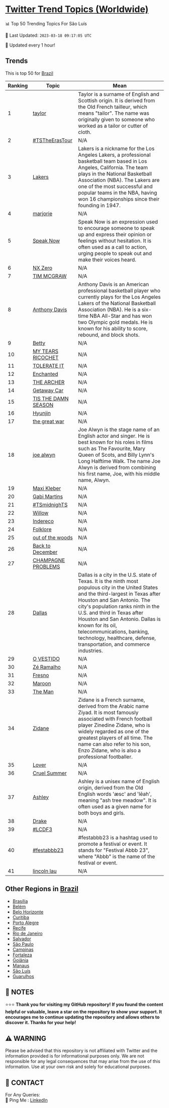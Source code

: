[Twitter Trend Topics (Worldwide)](https://github.com/ErcinDedeoglu/Twitter-Trend-Topics)
==========


📊 Top 50 Trending Topics For São Luís

📆 Last Updated: `2023-03-18 09:17:05 UTC`

🔧 Updated every 1 hour!


## Trends

This is top 50 for [Brazil](</Brazil>)

| Ranking | Topic | Mean |
| ------- | ------------ | ------------ |
| 1 | [taylor](http://twitter.com/search?q=taylor) | Taylor is a surname of English and Scottish origin. It is derived from the Old French tailleur, which means "tailor". The name was originally given to someone who worked as a tailor or cutter of cloth. |
| 2 | [#TSTheErasTour](http://twitter.com/search?q=%23TSTheErasTour) | N/A |
| 3 | [Lakers](http://twitter.com/search?q=Lakers) | Lakers is a nickname for the Los Angeles Lakers, a professional basketball team based in Los Angeles, California. The team plays in the National Basketball Association (NBA). The Lakers are one of the most successful and popular teams in the NBA, having won 16 championships since their founding in 1947. |
| 4 | [marjorie](http://twitter.com/search?q=marjorie) | N/A |
| 5 | [Speak Now](http://twitter.com/search?q=Speak+Now) | Speak Now is an expression used to encourage someone to speak up and express their opinion or feelings without hesitation. It is often used as a call to action, urging people to speak out and make their voices heard. |
| 6 | [NX Zero](http://twitter.com/search?q=NX+Zero) | N/A |
| 7 | [TIM MCGRAW](http://twitter.com/search?q=TIM+MCGRAW) | N/A |
| 8 | [Anthony Davis](http://twitter.com/search?q=Anthony+Davis) | Anthony Davis is an American professional basketball player who currently plays for the Los Angeles Lakers of the National Basketball Association (NBA). He is a six-time NBA All-Star and has won two Olympic gold medals. He is known for his ability to score, rebound, and block shots. |
| 9 | [Betty](http://twitter.com/search?q=Betty) | N/A |
| 10 | [MY TEARS RICOCHET](http://twitter.com/search?q=MY+TEARS+RICOCHET) | N/A |
| 11 | [TOLERATE IT](http://twitter.com/search?q=TOLERATE+IT) | N/A |
| 12 | [Enchanted](http://twitter.com/search?q=Enchanted) | N/A |
| 13 | [THE ARCHER](http://twitter.com/search?q=THE+ARCHER) | N/A |
| 14 | [Getaway Car](http://twitter.com/search?q=Getaway+Car) | N/A |
| 15 | [TIS THE DAMN SEASON](http://twitter.com/search?q=TIS+THE+DAMN+SEASON) | N/A |
| 16 | [Hyunjin](http://twitter.com/search?q=Hyunjin) | N/A |
| 17 | [the great war](http://twitter.com/search?q=the+great+war) | N/A |
| 18 | [joe alwyn](http://twitter.com/search?q=joe+alwyn) | Joe Alwyn is the stage name of an English actor and singer. He is best known for his roles in films such as The Favourite, Mary Queen of Scots, and Billy Lynn's Long Halftime Walk. The name Joe Alwyn is derived from combining his first name, Joe, with his middle name, Alwyn. |
| 19 | [Maxi Kleber](http://twitter.com/search?q=Maxi+Kleber) | N/A |
| 20 | [Gabi Martins](http://twitter.com/search?q=Gabi+Martins) | N/A |
| 21 | [#TSmidnighTS](http://twitter.com/search?q=%23TSmidnighTS) | N/A |
| 22 | [Willow](http://twitter.com/search?q=Willow) | N/A |
| 23 | [Indereco](http://twitter.com/search?q=Indereco) | N/A |
| 24 | [Folklore](http://twitter.com/search?q=Folklore) | N/A |
| 25 | [out of the woods](http://twitter.com/search?q=out+of+the+woods) | N/A |
| 26 | [Back to December](http://twitter.com/search?q=Back+to+December) | N/A |
| 27 | [CHAMPAGNE PROBLEMS](http://twitter.com/search?q=CHAMPAGNE+PROBLEMS) | N/A |
| 28 | [Dallas](http://twitter.com/search?q=Dallas) | Dallas is a city in the U.S. state of Texas. It is the ninth most populous city in the United States and the third-largest in Texas after Houston and San Antonio. The city's population ranks ninth in the U.S. and third in Texas after Houston and San Antonio. Dallas is known for its oil, telecommunications, banking, technology, healthcare, defense, transportation, and commerce industries. |
| 29 | [O VESTIDO](http://twitter.com/search?q=O+VESTIDO) | N/A |
| 30 | [Zé Ramalho](http://twitter.com/search?q=Z%c3%a9+Ramalho) | N/A |
| 31 | [Fresno](http://twitter.com/search?q=Fresno) | N/A |
| 32 | [Maroon](http://twitter.com/search?q=Maroon) | N/A |
| 33 | [The Man](http://twitter.com/search?q=The+Man) | N/A |
| 34 | [Zidane](http://twitter.com/search?q=Zidane) | Zidane is a French surname, derived from the Arabic name Ziyad. It is most famously associated with French football player Zinedine Zidane, who is widely regarded as one of the greatest players of all time. The name can also refer to his son, Enzo Zidane, who is also a professional footballer. |
| 35 | [Lover](http://twitter.com/search?q=Lover) | N/A |
| 36 | [Cruel Summer](http://twitter.com/search?q=Cruel+Summer) | N/A |
| 37 | [Ashley](http://twitter.com/search?q=Ashley) | Ashley is a unisex name of English origin, derived from the Old English words 'æsc' and 'lēah', meaning "ash tree meadow". It is often used as a given name for both boys and girls. |
| 38 | [Drake](http://twitter.com/search?q=Drake) | N/A |
| 39 | [#LCDF3](http://twitter.com/search?q=%23LCDF3) | N/A |
| 40 | [#festabbb23](http://twitter.com/search?q=%23festabbb23) | #festabbb23 is a hashtag used to promote a festival or event. It stands for "Festival Abbb 23", where "Abbb" is the name of the festival or event. |
| 41 | [lincoln lau](http://twitter.com/search?q=lincoln+lau) | N/A |



## Other Regions in [Brazil](</Brazil>)

* [Brasília](</Brazil/Brasília.md>)
* [Belém](</Brazil/Belém.md>)
* [Belo Horizonte](</Brazil/Belo Horizonte.md>)
* [Curitiba](</Brazil/Curitiba.md>)
* [Porto Alegre](</Brazil/Porto Alegre.md>)
* [Recife](</Brazil/Recife.md>)
* [Rio de Janeiro](</Brazil/Rio de Janeiro.md>)
* [Salvador](</Brazil/Salvador.md>)
* [São Paulo](</Brazil/São Paulo.md>)
* [Campinas](</Brazil/Campinas.md>)
* [Fortaleza](</Brazil/Fortaleza.md>)
* [Goiânia](</Brazil/Goiânia.md>)
* [Manaus](</Brazil/Manaus.md>)
* [São Luís](</Brazil/São Luís.md>)
* [Guarulhos](</Brazil/Guarulhos.md>)



## 📝 NOTES

⭐⭐⭐ **Thank you for visiting my GitHub repository! If you found the content helpful or valuable, leave a star on the repository to show your support. It encourages me to continue updating the repository and allows others to discover it. Thanks for your help!**


## ⚠️ WARNING

Please be advised that this repository is not affiliated with Twitter and the information provided is for informational purposes only. We are not responsible for any legal consequences that may arise from the use of this information. Use at your own risk and solely for educational purposes.


## 📨 CONTACT

 For Any Queries:  
            🏓 Ping Me : [LinkedIn](https://www.linkedin.com/in/ercindedeoglu/)
